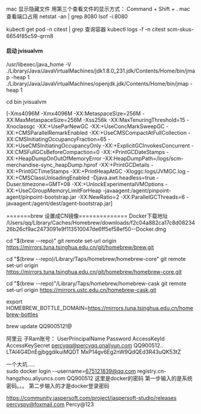mac 显示隐藏文件    用第三个查看文件的显示方式：    Command + Shift + .
mac 查看端口占用    netstat -an | grep 8080         lsof -i:8080            


kubectl  get pod -n citest  | grep		查询容器
kubectl  logs -f -n citest scm-skus-6654f85c59-qrrn8



#### 启动 jvisualvm
/usr/libexec/java_home -V
./Library/Java/JavaVirtualMachines/jdk1.8.0_231.jdk/Contents/Home/bin/jmap -heap 1
./Library/Java/JavaVirtualMachines/openjdk.jdk/Contents/Home/bin/jmap -heap 1

cd bin 
jvisualvm

[-Xms4096M -Xmx4096M -XX:MetaspaceSize=256M -XX:MaxMetaspaceSize=256M -Xss256k
 -XX:MaxTenuringThreshold=15 -Xnoclassgc
 -XX:+UseParNewGC -XX:+UseConcMarkSweepGC -XX:+CMSParallelRemarkEnabled
 -XX:+UseCMSCompactAtFullCollection -XX:CMSInitiatingOccupancyFraction=65
 -XX:+UseCMSInitiatingOccupancyOnly -XX:+ExplicitGCInvokesConcurrent
 -XX:CMSFullGCsBeforeCompaction=0 -XX:+PrintGCDateStamps
 -XX:+HeapDumpOnOutOfMemoryError 
     -XX:HeapDumpPath=/logs/scm-merchandise-sync_heapDump.hprof
 -XX:+PrintGCDetails -XX:+PrintGCTimeStamps -XX:+PrintHeapAtGC
 -Xloggc:logs/JVMGC.log
     -XX:+CMSClassUnloadingEnabled
 -Djava.awt.headless=true
 -Duser.timezone=GMT+08
 -XX:+UnlockExperimentalVMOptions -XX:+UseCGroupMemoryLimitForHeap
 -javaagent:/agent/pinpoint-agent/pinpoint-bootstrap.jar
 -XX:NewRatio=2 -XX:ParallelGCThreads=6
 -javaagent:/agent/dest/agent-bootstrap.jar]
 
 
 
=======brew 设置成CN镜像==============
Docker下载地址
/Users/qq/Library/Caches/Homebrew/downloads/f2c04a882ca17c8d0823426b26cf9ac2473091e9f113510047de6ff5ef58ef50--Docker.dmg

cd "$(brew --repo)"
git remote set-url origin https://mirrors.tuna.tsinghua.edu.cn/git/homebrew/brew.git
 
cd "$(brew --repo)/Library/Taps/homebrew/homebrew-core"
git remote set-url origin https://mirrors.tuna.tsinghua.edu.cn/git/homebrew/homebrew-core.git
 
cd "$(brew --repo)"/Library/Taps/homebrew/homebrew-cask
git remote set-url origin https://mirrors.ustc.edu.cn/homebrew-cask.git
 
export HOMEBREW_BOTTLE_DOMAIN=https://mirrors.tuna.tsinghua.edu.cn/homebrew-bottles

brew update
QQ900512!@

阿里云 子Ram账号：
UserPrincipalName				Password		AccessKeyId					AccessKeySecret
percyqq@percyqq.onaliyun.com	QQ900512..		LTAI4G4DnEgjbggdikuiMQDT	MxP14gv6Eg2nW9QdQEd3R43uQK53tZ


一个大坑.....  
sudo docker login --username=675121839@qq.com registry.cn-hangzhou.aliyuncs.com
QQ900512 这里是docker的密码
第一步输入的是系统密码。。。
第二步输入的才是docker登录密码


https://community.jaspersoft.com/project/jaspersoft-studio/releases
percyspy@foxmail.com
Percy@123



 
 